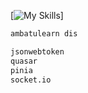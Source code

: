 [![My Skills](https://simpleskill.icons.workers.dev/svg?i=javascript,html5,css3,vuetify,vue.js,laravel,bootstrap,firebase,mysql,node.js,php,github,GNUbash)]
```bash
ambatulearn dis

jsonwebtoken
quasar
pinia
socket.io
